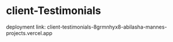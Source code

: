 # client-Testimonials

deployment link: client-testimonials-8grmnhyx8-abilasha-mannes-projects.vercel.app
